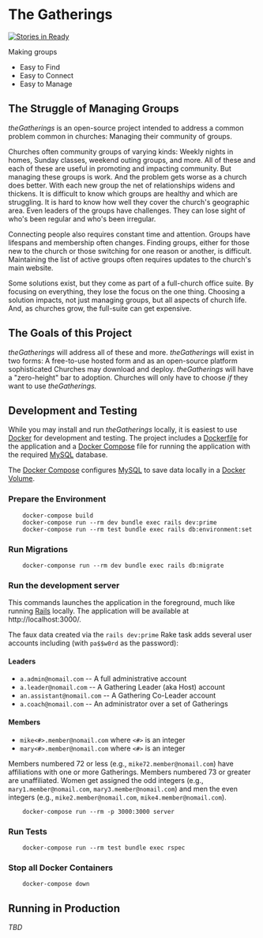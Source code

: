 # The Gatherings

[![Stories in Ready](https://badge.waffle.io/brendandixon/thegatherings.svg?label=ready&title=Ready)](http://waffle.io/brendandixon/thegatherings)

Making groups
- Easy to Find
- Easy to Connect
- Easy to Manage

## The Struggle of Managing Groups

*theGatherings* is an open-source project intended to address a common problem common in
churches: Managing their community of groups.

Churches often community groups of varying kinds: Weekly nights in homes, Sunday classes, weekend
outing groups, and more. All of these and each of these are useful in promoting and impacting
community. But managing these groups is work. And the problem gets worse as a church does better.
With each new group the net of relationships widens and thickens. It is difficult to know which
groups are healthy and which are struggling. It is hard to know how well they cover the church's
geographic area. Even leaders of the groups have challenges. They can lose sight of who's been
regular and who's been irregular.

Connecting people also requires constant time and attention. Groups have lifespans and membership
often changes. Finding groups, either for those new to the church or those switching for one reason
or another, is difficult. Maintaining the list of active groups often requires updates to the
church's main website.

Some solutions exist, but they come as part of a full-church office suite. By focusing on
everything, they lose the focus on the one thing. Choosing a solution impacts, not just managing
groups, but all aspects of church life. And, as churches grow, the full-suite can get expensive.

## The Goals of this Project

*theGatherings* will address all of these and more. *theGatherings* will exist in two forms: A
free-to-use hosted form and as an open-source platform sophisticated Churches may download and
deploy. *theGatherings* will have a "zero-height" bar to adoption. Churches will only have to
choose *if* they want to use *theGatherings.*

## Development and Testing

While you may install and run *theGatherings* locally, it is easiest to use [Docker](https://www.docker.com) for development and testing. The project includes a [Dockerfile](https://docs.docker.com/engine/reference/builder/) for the application and a [Docker Compose](https://docs.docker.com/compose/compose-file/) file for running the application with the required [MySQL](https://www.mysql.com) database.

The [Docker Compose](https://docs.docker.com/compose/compose-file/) configures [MySQL](https://www.mysql.com) to save data locally
in a [Docker Volume](https://docs.docker.com/storage/volumes/).

### Prepare the Environment
```
    docker-compose build
    docker-compose run --rm dev bundle exec rails dev:prime
    docker-compose run --rm test bundle exec rails db:environment:set
```

### Run Migrations
```
    docker-componse run --rm dev bundle exec rails db:migrate
```

### Run the development server

This commands launches the application in the foreground, much like running [Rails](http://rubyonrails.org) locally.
The application will be available at http://localhost:3000/.

The faux data created via the `rails dev:prime` Rake task adds several user accounts including (with `pa$$w0rd` as the password):

#### Leaders
* `a.admin@nomail.com` -- A full administrative account
* `a.leader@nomail.com` -- A Gathering Leader (aka Host) account
* `an.assistant@nomail.com` -- A Gathering Co-Leader account
* `a.coach@nomail.com` -- An administrator over a set of Gatherings

#### Members

* `mike<#>.member@nomail.com` where `<#>` is an integer
* `mary<#>.member@nomail.com` where `<#>` is an integer

Members numbered 72 or less (e.g., `mike72.member@nomail.com`) have affiliations with one or more Gatherings.
Members numbered 73 or greater are unaffiliated. Women get assigned the odd integers (e.g., `mary1.member@nomail.com`,
`mary3.member@nomail.com`) and men the even integers (e.g., `mike2.member@nomail.com`, `mike4.member@nomail.com`).

```
    docker-compose run --rm -p 3000:3000 server
```

### Run Tests
```
    docker-compose run --rm test bundle exec rspec
```

### Stop all Docker Containers
```
    docker-compose down
```

## Running in Production 

*TBD*
